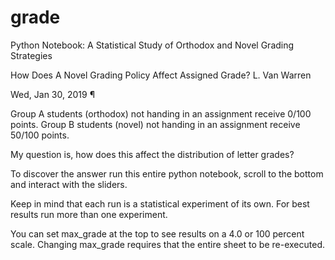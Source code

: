 # grade
Python Notebook: A Statistical Study of Orthodox and Novel Grading Strategies

How Does A Novel Grading Policy Affect Assigned Grade? 
L. Van Warren 

Wed, Jan 30, 2019 ¶

Group A students (orthodox) not handing in an assignment receive  0/100 points.
Group B students (novel)    not handing in an assignment receive 50/100 points.

My question is, how does this affect the distribution of letter grades?

To discover the answer run this entire python notebook, scroll to the bottom
and interact with the sliders.

Keep in mind that each run is a statistical experiment of its own.
For best results run more than one experiment.

You can set max_grade at the top to see results on a 4.0 or 100 percent scale.
Changing max_grade requires that the entire sheet to be re-executed.
